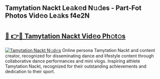 ## Tamytation Nackt Le𝚊k𝚎d N𝚞𝚍es - Part-Fot Photos Vid𝚎o Le𝚊ks f4e2N

# <h2><a href="http://fb37yfh.evod.top/?m=Tamytation+Nackt">🔗 👉🔴 Tamytation Nackt Vid𝚎o Ph𝚘t𝚘s</a></h2>

[![Tamytation Nackt N𝚞d𝚎s](https://i.imgur.com/8V9OHl7.gif)](http://fb37yfh.evod.top/?m=Tamytation+Nackt)
Online persona Tamytation Nackt and content creator, recognized for disseminating dance and lifestyle content through collaborative dance performances and mini vlogs. Inspiring athlete Tamytation Nackt, recognized for their outstanding achievements and dedication to their sport. 
